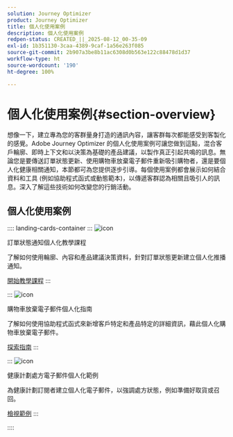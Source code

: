```yaml
---
solution: Journey Optimizer
product: Journey Optimizer
title: 個人化使用案例
description: 個人化使用案例
redpen-status: CREATED_||_2025-08-12_00-35-09
exl-id: 1b351130-3caa-4389-9caf-1a56e263f085
source-git-commit: 2b907a3be8b11ac6308d0b563e122c88478d1d37
workflow-type: ht
source-wordcount: '190'
ht-degree: 100%

---
```


# 個人化使用案例{#section-overview}

想像一下，建立專為您的客群量身打造的通訊內容，讓客群每次都能感受到客製化的感覺。Adobe Journey Optimizer 的個人化使用案例可讓您做到這點，混合客戶輪廓、即時上下文和以決策為基礎的產品建議，以製作真正引起共鳴的訊息。無論您是要傳送訂單狀態更新、使用購物車放棄電子郵件重新吸引購物者，還是要個人化健康相關通知，本節都可為您提供逐步引導。每個使用案例都會展示如何結合資料和工具 (例如協助程式函式或動態範本)，以傳遞客群認為相關且吸引人的訊息。深入了解這些技術如何改變您的行銷活動。

## 個人化使用案例

:::: landing-cards-container
:::
![icon](https://cdn.experienceleague.adobe.com/icons/circle-play.svg?lang=zh-Hant)

訂單狀態通知個人化教學課程

了解如何使用輪廓、內容和產品建議決策資料，針對訂單狀態更新建立個人化推播通知。

[開始教學課程](../using/personalization/personalization-use-case.md)
:::

:::
![icon](https://cdn.experienceleague.adobe.com/icons/bullseye.svg?lang=zh-Hant)

購物車放棄電子郵件個人化指南

了解如何使用協助程式函式來新增客戶特定和產品特定的詳細資訊，藉此個人化購物車放棄電子郵件。

[探索指南](../using/personalization/personalization-use-case-helper-functions.md)
:::

:::
![icon](https://cdn.experienceleague.adobe.com/icons/bullseye.svg?lang=zh-Hant)

健康計劃處方電子郵件個人化範例

為健康計劃訂閱者建立個人化電子郵件，以強調處方狀態，例如準備好取貨或召回。

[檢視範例](../using/personalization/perso-uc-plan-prescriptions.md)
:::

::::
